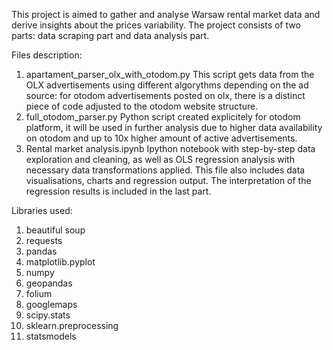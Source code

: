 This project is aimed to gather and analyse Warsaw rental market data and derive insights about the prices variability. 
The project consists of two parts: data scraping part and data analysis part. 

Files description:
 1. apartament_parser_olx_with_otodom.py
    This script gets data from the OLX advertisements using different algorythms depending on the ad source:
    for otodom advertisements posted on olx, there is a distinct piece of code adjusted to the otodom website structure.
 2. full_otodom_parser.py
    Python script created explicitely for otodom platform, it will be used in further analysis due to higher data
    availability on otodom and up to 10x higher amount of active advertisements.
 3. Rental market analysis.ipynb
    Ipython notebook with step-by-step data exploration and cleaning, as well as OLS regression analysis with necessary
    data transformations applied. This file also includes data visualisations, charts and regression output.
    The interpretation of the regression results is included in the last part.

Libraries used:
1. beautiful soup
2. requests
3. pandas 
4. matplotlib.pyplot
5. numpy
6. geopandas
7. folium
8. googlemaps
9. scipy.stats
10. sklearn.preprocessing
11. statsmodels





